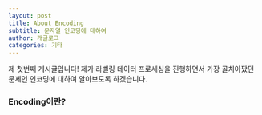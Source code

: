 ```yaml
---
layout: post
title: About Encoding
subtitle: 문자열 인코딩에 대하여
author: 개굴로그
categories: 기타
---
```


제 첫번째 게시글입니다! 제가 라벨링 데이터 프로세싱을 진행하면서 가장 골치아팠던 문제인 인코딩에 대하여 알아보도록 하겠습니다.

### Encoding이란?